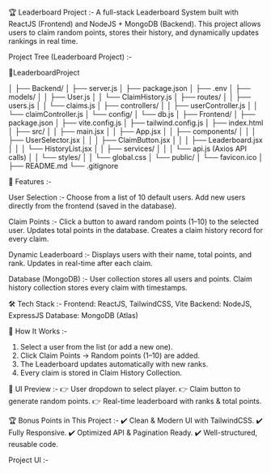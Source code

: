 🏆 Leaderboard Project :-
 A full-stack Leaderboard System built with ReactJS (Frontend) and NodeJS + MongoDB (Backend).
 This project allows users to claim random points, stores their history, and dynamically updates rankings in real time.

Project Tree (Leaderboard Project) :-

📂LeaderboardProject

│
├── Backend/
│   ├── server.js
│   ├── package.json
│   ├── .env
│   ├── models/
│   │   ├── User.js
│   │   └── ClaimHistory.js
│   ├── routes/
│   │   ├── users.js
│   │   └── claims.js
│   ├── controllers/
│   │   ├── userController.js
│   │   └── claimController.js
│   └── config/
│       └── db.js
│
├── Frontend/
│   ├── package.json
│   ├── vite.config.js
│   ├── tailwind.config.js
│   ├── index.html
│   ├── src/
│   │   ├── main.jsx
│   │   ├── App.jsx
│   │   ├── components/
│   │   │   ├── UserSelector.jsx
│   │   │   ├── ClaimButton.jsx
│   │   │   ├── Leaderboard.jsx
│   │   │   └── HistoryList.jsx
│   │   ├── services/
│   │   │   └── api.js   (Axios API calls)
│   │   └── styles/
│   │       └── global.css
│   └── public/
│       └── favicon.ico
│
├── README.md
└── .gitignore

🚀 Features :-

User Selection :-
Choose from a list of 10 default users.
Add new users directly from the frontend (saved in the database).

Claim Points :-
Click a button to award random points (1–10) to the selected user.
Updates total points in the database.
Creates a claim history record for every claim.

Dynamic Leaderboard :-
Displays users with their name, total points, and rank.
Updates in real-time after each claim.

Database (MongoDB) :-
User collection stores all users and points.
Claim history collection stores every claim with timestamps.

🛠 Tech Stack :-
Frontend: ReactJS, TailwindCSS, Vite
Backend: NodeJS, ExpressJS
Database: MongoDB (Atlas)

🎯 How It Works :-
1. Select a user from the list (or add a new one).
2. Click Claim Points → Random points (1–10) are added.
3. The Leaderboard updates automatically with new ranks.
4. Every claim is stored in Claim History Collection.

📸 UI Preview :-
👉 User dropdown to select player.
👉 Claim button to generate random points.
👉 Real-time leaderboard with ranks & total points.

🏆 Bonus Points in This Project :-
✔️ Clean & Modern UI with TailwindCSS.
✔️ Fully Responsive.
✔️ Optimized API & Pagination Ready.
✔️ Well-structured, reusable code.

Project UI :-



